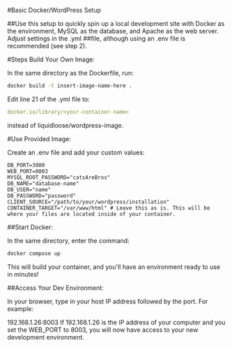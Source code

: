 #Basic Docker/WordPress Setup

##Use this setup to quickly spin up a local development site with Docker as the environment, MySQL as the database, and Apache as the web server. Adjust settings in the .yml ##file, although using an .env file is recommended (see step 2).

#Steps
Build Your Own Image:

In the same directory as the Dockerfile, run:

```bash
docker build -t insert-image-name-here .
```
Edit line 21 of the .yml file to:

```yaml
docker.io/library/<your-container-name>
```
instead of liquidloose/wordpress-image.

#Use Provided Image:

Create an .env file and add your custom values:

```env
DB_PORT=3000
WEB_PORT=8003
MYSQL_ROOT_PASSWORD="catsAreBros"
DB_NAME="database-name"
DB_USER="name"
DB_PASSWORD="password"
CLIENT_SOURCE="/path/to/your/wordpress/installation"
CONTAINER_TARGET="/var/www/html" # Leave this as is. This will be where your files are located inside of your container.
```

##Start Docker:

In the same directory, enter the command:

```bash
docker compose up
```

This will build your container, and you'll have an environment ready to use in minutes!

##Access Your Dev Environment:

In your browser, type in your host IP address followed by the port. For example:

192.168.1.26:8003
If 192.168.1.26 is the IP address of your computer and you set the WEB_PORT to 8003, you will now have access to your new development environment.